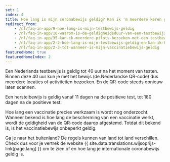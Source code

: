```yaml
---
set: 1
index: 4
title: Hoe lang is mijn coronabewijs geldig? Kan ik 'm meerdere keren gebruiken?	
redirect_from: 
    - /nl/faq-in-app/9-hoe-lang-is-mijn-testbewijs-geldig
    - /nl/faq-in-app/10-waarom-is-de-geldigheidsduur-van-een-testbewijs-40-uur
    - /nl/faq-in-app/35-kan-ik-meerdere-pilots-bezoeken-met-een-testbewijs/
    - /nl/faq-in-app/2-2-hoe-lang-is-mijn-testbewijs-geldig-en-kan-ik-hem-meerdere-keren-gebruiken
    - /nl/faq-in-app/2-3-tot-wanneer-is-mijn-vaccinatiebewijs-geldig
featuredHome: true
featuredHomeIndex: 2
---
```

Een Nederlands testbewijs is geldig tot 40 uur na het moment van testen. Binnen deze 40 uur kun je met het bewijs (de Nederlandse QR-code) dus meerdere locaties of activiteiten bezoeken. En de QR-code steeds opnieuw laten scannen. 

Een herstelbewijs is geldig vanaf 11 dagen na de positieve test, tot 180 dagen na de positieve test. 

Hoe lang een vaccinatie precies werkzaam is wordt nog onderzocht. Wanneer bekend is hoe lang de bescherming van een vaccinatie werkt, wordt de geldigheid van de QR-code daarop afgestemd. Totdat dit bekend is, is het vaccinatiebewijs onbeperkt geldig.

Ga je naar het buitenland? De regels kunnen van land tot land verschillen. Check dus voor je vertrek de website {{ site.data.translations.wijsoprijs-link[page.lang] }} om te zien óf en hoe lang je internationale coronabewijs geldig is.
